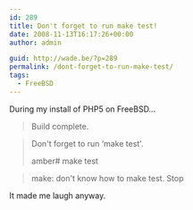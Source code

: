 ```yaml
---
id: 289
title: Don't forget to run make test!
date: 2008-11-13T16:17:26+00:00
author: admin

guid: http://wade.be/?p=289
permalink: /dont-forget-to-run-make-test/
tags:
  - FreeBSD
---
```

<p class="lead">
  During my install of PHP5 on FreeBSD&#8230;
</p>

> Build complete.
  
> Don't forget to run &#8216;make test'.
> 
> amber# make test
  
> make: don't know how to make test. Stop

It made me laugh anyway.